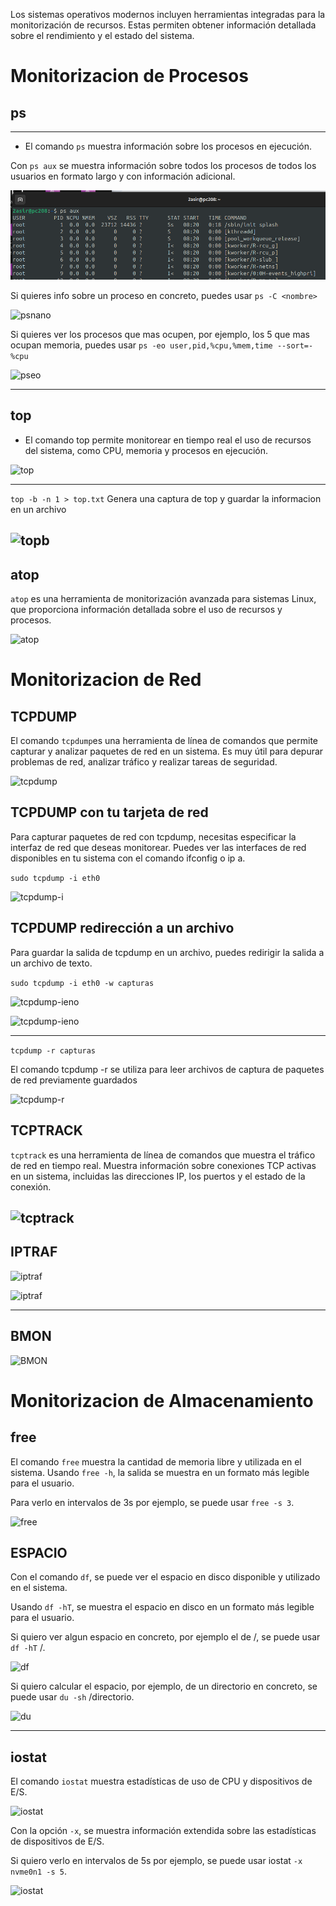 Los sistemas operativos modernos incluyen herramientas integradas para la monitorización de recursos. Estas permiten obtener información detallada sobre el rendimiento y el estado del sistema.


# **Monitorizacion de Procesos**

## **ps**


----

- El comando ``ps`` muestra información sobre los procesos en ejecución.

Con ``ps aux`` se muestra información sobre todos los procesos de todos los usuarios en formato largo y con información adicional.

![psaux](/img/psaux.png)


Si quieres info sobre un proceso en concreto, puedes usar `` ps -C <nombre> ``


![psnano](psnano.png)


Si quieres ver los procesos que mas ocupen, por ejemplo, los 5 que mas ocupan memoria, puedes usar ``ps -eo user,pid,%cpu,%mem,time --sort=-%cpu``

![pseo](5procesosquemasconsumen.png)

---

## **top**

- El comando top permite monitorear en tiempo real el uso de recursos del sistema, como CPU, memoria y procesos en ejecución.

![top](top.png)


---

``top -b -n 1 > top.txt``   Genera una captura de top y guardar la informacion en un archivo

![topb](top-b.png)
---


## **atop**

``atop`` es una herramienta de monitorización avanzada para sistemas Linux, que proporciona información detallada sobre el uso de recursos y procesos.

![atop](atop.png)




# **Monitorizacion de Red**

## TCPDUMP


El comando ``tcpdump``es una herramienta de línea de comandos que permite capturar y analizar paquetes de red en un sistema. Es muy útil para depurar problemas de red, analizar tráfico y realizar tareas de seguridad.


![tcpdump](tcpdump.png)



## TCPDUMP con tu tarjeta de red

Para capturar paquetes de red con tcpdump, necesitas especificar la interfaz de red que deseas monitorear. Puedes ver las interfaces de red disponibles en tu sistema con el comando ifconfig o ip a.


``sudo tcpdump -i eth0``

![tcpdump-i](tcmpdump-i.png)


## TCPDUMP redirección a un archivo

Para guardar la salida de tcpdump en un archivo, puedes redirigir la salida a un archivo de texto.


``sudo tcpdump -i eth0 -w capturas``

![tcpdump-ieno](capturapaquetesopenweb.png)

![tcpdump-ieno](paquetesopenwebinar.png)

---

``tcpdump -r capturas ``

El comando tcpdump -r se utiliza para leer archivos de captura de paquetes de red previamente guardados


![tcpdump-r](tcmpdumprcapturas.png)




## TCPTRACK


``tcptrack`` es una herramienta de línea de comandos que muestra el tráfico de red en tiempo real. Muestra información sobre conexiones TCP activas en un sistema, incluidas las direcciones IP, los puertos y el estado de la conexión.

![tcptrack](tcptracken1.png)
---

## IPTRAF

![iptraf](iptraf.png)


![iptraf](iptrafresultado.png)

---

## BMON

![BMON](bmon.png)



# **Monitorizacion de Almacenamiento**

## free

El comando ``free`` muestra la cantidad de memoria libre y utilizada en el sistema. Usando ``free -h``, la salida se muestra en un formato más legible para el usuario.

Para verlo en intervalos de 3s por ejemplo, se puede usar ``free -s 3``.


![free](freememoriaRAM.png)

 ## ESPACIO

Con el comando ``df``, se puede ver el espacio en disco disponible y utilizado en el sistema.

Usando ``df -hT``, se muestra el espacio en disco en un formato más legible para el usuario.

Si quiero ver algun espacio en concreto, por ejemplo el de /, se puede usar ``df -hT`` /.


![df](df-htamañodiscos.png)


Si quiero calcular el espacio, por ejemplo, de un directorio en concreto, se puede usar ``du -sh`` /directorio.


![du](du-hs.png)

--- 

## iostat

El comando ``iostat`` muestra estadísticas de uso de CPU y dispositivos de E/S.

![iostat](iostatnombredisco.png)



Con la opción ``-x``, se muestra información extendida sobre las estadísticas de dispositivos de E/S.

Si quiero verlo en intervalos de 5s por ejemplo, se puede usar iostat ``-x nvme0n1 -s 5``.

![iostat](iostat-x.png)





